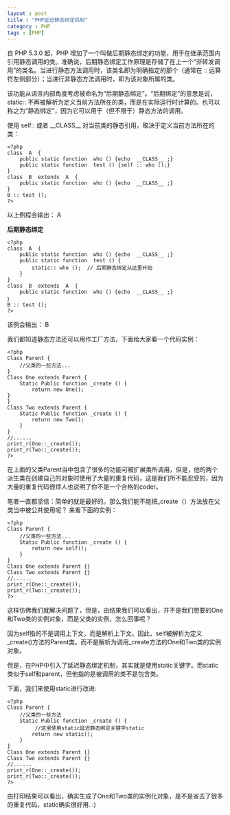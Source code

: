 ```yaml
---
layout : post
title : "PHP延迟静态绑定机制"
category : PHP
tags : [PHP]
---
```


自 PHP 5.3.0 起，PHP 增加了一个叫做后期静态绑定的功能，用于在继承范围内引用静态调用的类。准确说，后期静态绑定工作原理是存储了在上一个“非转发调用”的类名。当进行静态方法调用时，该类名即为明确指定的那个（通常在 ::  运算符左侧部分）；当进行非静态方法调用时，即为该对象所属的类。

该功能从语言内部角度考虑被命名为“后期静态绑定”。“后期绑定”的意思是说，static:: 不再被解析为定义当前方法所在的类，而是在实际运行时计算的。也可以称之为“静态绑定”，因为它可以用于（但不限于）静态方法的调用。

使用 self:: 或者 \_\_CLASS\_\_ 对当前类的静态引用，取决于定义当前方法所在的类： 

	<?php
 	class  A  {
    	public static function  who () {echo  __CLASS__ ;}
    	public static function  test () {self :: who ();}
	}
	class  B  extends  A  {
    	public static function  who () {echo  __CLASS__ ;}
	}
 	B :: test ();
 	?> 

<!--more-->

以上例程会输出： A

**后期静态绑定**

	<?php
 	class  A  {
    	public static function  who () {echo  __CLASS__ ;}
    	public static function  test () {
        	static:: who ();  // 后期静态绑定从这里开始
     	}
	}
	class  B  extends  A  {
    	public static function  who () {echo  __CLASS__ ;}
	｝
 	B :: test ();
 	?> 

该例会输出： B


我们都知道静态方法还可以用作工厂方法，下面给大家看一个代码实例：
	
	<?php  
	Class Parent {  
	    //父类的一些方法...  
	} 
	Class One extends Parent {  
   		Static Public function _create () {  
        	return new One();  
   	}  
	}  
	Class Two extends Parent {  
  		Static Public function _create () {  
        	return new Two();  
    	}  
	}  
	//......   
	print_r(One::_create());  
	print_r(Two::_create()); 
	?>  

在上面的父类Parent当中包含了很多的功能可被扩展类所调用，但是，他的两个派生类在创建自己的对象时使用了大量的重复代码，这是我们所不能忍受的，因为大量的重复代码很烦人也说明了你不是一个合格的coder。

笔者一直都坚信：简单的就是最好的。那么我们能不能把_create（）方法放在父类当中被公共使用呢？
来看下面的实例：

	<?php   
	Class Parent {  
    	//父类的一些方法...  
    	Static Public function _create () {  
        	return new self();  
    	}  
	}     
	Class One extends Parent {}  
	Class Two extends Parent {}  
	//......  
	print_r(One::_create());  
	print_r(Two::_create()); 
	?>  

这样仿佛我们就解决问题了，但是，由结果我们可以看出，并不是我们想要的One和Two类的实例对象，而是父类的实例，怎么回事呢？

因为self指的不是调用上下文，而是解析上下文。因此，self被解析为定义\_create()方法的Parent类。而不是解析为调用\_create方法的One和Two类的实例对象。

但是，在PHP中引入了延迟静态绑定机制，其实就是使用static关键字。而static类似于self和parent，但他指的是被调用的类不是包含类。

下面，我们来使用static进行改进:

	<?php    
	Class Parent {  
    	//父类的一些方法
    	Static Public function _create () {  
			 //这里使用static延迟静态绑定关键字static  
        	return new static();   
    	}  
	}      
	Class One extends Parent {}  
	Class Two extends Parent {}   
	//......   
	print_r(One::_create());  
	print_r(Two::_create());  
	?>  

由打印结果可以看出，确实生成了One和Two类的实例化对象，是不是省去了很多的重复代码，static确实很好用. :)
